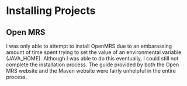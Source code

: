 # Installing Projects 

## Open MRS

I was only able to attempt to install OpenMRS due to an embarassing amount of time spent trying to set the value of an environmental 
variable (JAVA_HOME). Although I was able to do this eventually, I could still not complete the installation process. The guide provided by both 
the Open MRS website and the Maven website were fairly unhelpful in the entire process.
